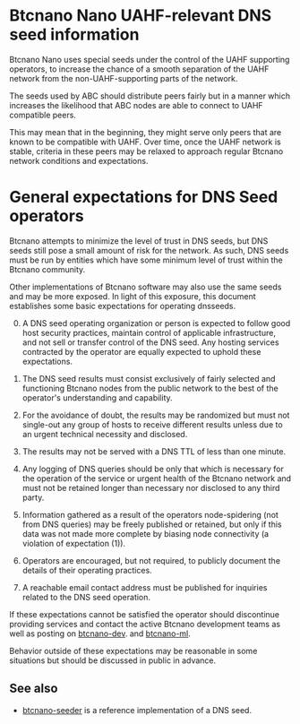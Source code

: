 Btcnano Nano UAHF-relevant DNS seed information
==============================================

Btcnano Nano uses special seeds under the control of the
UAHF supporting operators, to increase the chance of a smooth
separation of the UAHF network from the non-UAHF-supporting
parts of the network.

The seeds used by ABC should distribute peers fairly but in a
manner which increases the likelihood that ABC nodes are able
to connect to UAHF compatible peers.

This may mean that in the beginning, they might serve only
peers that are known to be compatible with UAHF.
Over time, once the UAHF network is stable, criteria in these
peers may be relaxed to approach regular Btcnano network
conditions and expectations.


General expectations for DNS Seed operators
===========================================

Btcnano attempts to minimize the level of trust in DNS seeds,
but DNS seeds still pose a small amount of risk for the network.
As such, DNS seeds must be run by entities which have some minimum
level of trust within the Btcnano community.

Other implementations of Btcnano software may also use the same
seeds and may be more exposed. In light of this exposure, this
document establishes some basic expectations for operating dnsseeds.

0. A DNS seed operating organization or person is expected to follow good
host security practices, maintain control of applicable infrastructure,
and not sell or transfer control of the DNS seed. Any hosting services
contracted by the operator are equally expected to uphold these expectations.

1. The DNS seed results must consist exclusively of fairly selected and
functioning Btcnano nodes from the public network to the best of the
operator's understanding and capability.

2. For the avoidance of doubt, the results may be randomized but must not
single-out any group of hosts to receive different results unless due to an
urgent technical necessity and disclosed.

3. The results may not be served with a DNS TTL of less than one minute.

4. Any logging of DNS queries should be only that which is necessary
for the operation of the service or urgent health of the Btcnano
network and must not be retained longer than necessary nor disclosed
to any third party.

5. Information gathered as a result of the operators node-spidering
(not from DNS queries) may be freely published or retained, but only
if this data was not made more complete by biasing node connectivity
(a violation of expectation (1)).

6. Operators are encouraged, but not required, to publicly document the
details of their operating practices.

7. A reachable email contact address must be published for inquiries
related to the DNS seed operation.

If these expectations cannot be satisfied the operator should
discontinue providing services and contact the active Btcnano
development teams as well as posting on
[btcnano-dev](https://lists.linuxfoundation.org/mailman/listinfo/btcnano-dev).
and
[btcnano-ml](https://lists.linuxfoundation.org/mailman/listinfo/btcnano-ml).

Behavior outside of these expectations may be reasonable in some
situations but should be discussed in public in advance.

See also
----------
- [btcnano-seeder](https://github.com/sipa/btcnano-seeder) is a reference implementation of a DNS seed.
